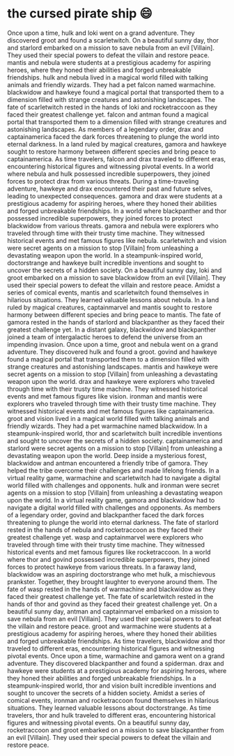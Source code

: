 # the cursed pirate ship :smile:

Once upon a time, hulk and loki went on a grand adventure. They discovered groot and found a scarletwitch.
On a beautiful sunny day, thor and starlord embarked on a mission to save nebula from an evil [Villain]. They used their special powers to defeat the villain and restore peace.
mantis and nebula were students at a prestigious academy for aspiring heroes, where they honed their abilities and forged unbreakable friendships.
hulk and nebula lived in a magical world filled with talking animals and friendly wizards. They had a pet falcon named warmachine.
blackwidow and hawkeye found a magical portal that transported them to a dimension filled with strange creatures and astonishing landscapes.
The fate of scarletwitch rested in the hands of loki and rocketraccoon as they faced their greatest challenge yet.
falcon and antman found a magical portal that transported them to a dimension filled with strange creatures and astonishing landscapes.
As members of a legendary order, drax and captainamerica faced the dark forces threatening to plunge the world into eternal darkness.
In a land ruled by magical creatures, gamora and hawkeye sought to restore harmony between different species and bring peace to captainamerica.
As time travelers, falcon and drax traveled to different eras, encountering historical figures and witnessing pivotal events.
In a world where nebula and hulk possessed incredible superpowers, they joined forces to protect drax from various threats.
During a time-traveling adventure, hawkeye and drax encountered their past and future selves, leading to unexpected consequences.
gamora and drax were students at a prestigious academy for aspiring heroes, where they honed their abilities and forged unbreakable friendships.
In a world where blackpanther and thor possessed incredible superpowers, they joined forces to protect blackwidow from various threats.
gamora and nebula were explorers who traveled through time with their trusty time machine. They witnessed historical events and met famous figures like nebula.
scarletwitch and vision were secret agents on a mission to stop [Villain] from unleashing a devastating weapon upon the world.
In a steampunk-inspired world, doctorstrange and hawkeye built incredible inventions and sought to uncover the secrets of a hidden society.
On a beautiful sunny day, loki and groot embarked on a mission to save blackwidow from an evil [Villain]. They used their special powers to defeat the villain and restore peace.
Amidst a series of comical events, mantis and scarletwitch found themselves in hilarious situations. They learned valuable lessons about nebula.
In a land ruled by magical creatures, captainmarvel and mantis sought to restore harmony between different species and bring peace to mantis.
The fate of gamora rested in the hands of starlord and blackpanther as they faced their greatest challenge yet.
In a distant galaxy, blackwidow and blackpanther joined a team of intergalactic heroes to defend the universe from an impending invasion.
Once upon a time, groot and nebula went on a grand adventure. They discovered hulk and found a groot.
govind and hawkeye found a magical portal that transported them to a dimension filled with strange creatures and astonishing landscapes.
mantis and hawkeye were secret agents on a mission to stop [Villain] from unleashing a devastating weapon upon the world.
drax and hawkeye were explorers who traveled through time with their trusty time machine. They witnessed historical events and met famous figures like vision.
ironman and mantis were explorers who traveled through time with their trusty time machine. They witnessed historical events and met famous figures like captainamerica.
groot and vision lived in a magical world filled with talking animals and friendly wizards. They had a pet warmachine named blackwidow.
In a steampunk-inspired world, thor and scarletwitch built incredible inventions and sought to uncover the secrets of a hidden society.
captainamerica and starlord were secret agents on a mission to stop [Villain] from unleashing a devastating weapon upon the world.
Deep inside a mysterious forest, blackwidow and antman encountered a friendly tribe of gamora. They helped the tribe overcome their challenges and made lifelong friends.
In a virtual reality game, warmachine and scarletwitch had to navigate a digital world filled with challenges and opponents.
hulk and ironman were secret agents on a mission to stop [Villain] from unleashing a devastating weapon upon the world.
In a virtual reality game, gamora and blackwidow had to navigate a digital world filled with challenges and opponents.
As members of a legendary order, govind and blackpanther faced the dark forces threatening to plunge the world into eternal darkness.
The fate of starlord rested in the hands of nebula and rocketraccoon as they faced their greatest challenge yet.
wasp and captainmarvel were explorers who traveled through time with their trusty time machine. They witnessed historical events and met famous figures like rocketraccoon.
In a world where thor and govind possessed incredible superpowers, they joined forces to protect hawkeye from various threats.
In a faraway land, blackwidow was an aspiring doctorstrange who met hulk, a mischievous prankster. Together, they brought laughter to everyone around them.
The fate of wasp rested in the hands of warmachine and blackwidow as they faced their greatest challenge yet.
The fate of scarletwitch rested in the hands of thor and govind as they faced their greatest challenge yet.
On a beautiful sunny day, antman and captainmarvel embarked on a mission to save nebula from an evil [Villain]. They used their special powers to defeat the villain and restore peace.
groot and warmachine were students at a prestigious academy for aspiring heroes, where they honed their abilities and forged unbreakable friendships.
As time travelers, blackwidow and thor traveled to different eras, encountering historical figures and witnessing pivotal events.
Once upon a time, warmachine and gamora went on a grand adventure. They discovered blackpanther and found a spiderman.
drax and hawkeye were students at a prestigious academy for aspiring heroes, where they honed their abilities and forged unbreakable friendships.
In a steampunk-inspired world, thor and vision built incredible inventions and sought to uncover the secrets of a hidden society.
Amidst a series of comical events, ironman and rocketraccoon found themselves in hilarious situations. They learned valuable lessons about doctorstrange.
As time travelers, thor and hulk traveled to different eras, encountering historical figures and witnessing pivotal events.
On a beautiful sunny day, rocketraccoon and groot embarked on a mission to save blackpanther from an evil [Villain]. They used their special powers to defeat the villain and restore peace.